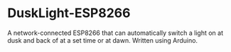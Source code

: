 # DuskLight-ESP8266
A network-connected ESP8266 that can automatically switch a light on at dusk and back of at a set time or at dawn. Written using Arduino.
